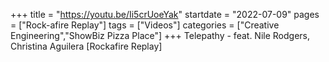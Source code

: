 +++
title = "https://youtu.be/Ii5crUoeYak"
startdate = "2022-07-09"
pages = ["Rock-afire Replay"]
tags = ["Videos"]
categories = ["Creative Engineering","ShowBiz Pizza Place"]
+++
Telepathy - feat. Nile Rodgers, Christina Aguilera [Rockafire Replay]
